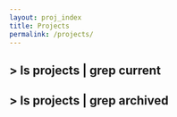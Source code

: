 ```yaml
---
layout: proj_index
title: Projects
permalink: /projects/
---
```

## > ls projects | grep current

## > ls projects | grep archived
